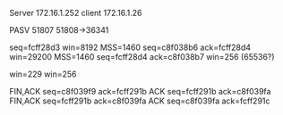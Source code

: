 Server 172.16.1.252
client 172.16.1.26


PASV 51807
51808->36341

seq=fcff28d3			win=8192 MSS=1460
seq=c8f038b6 ack=fcff28d4	win=29200 MSS=1460
seq=fcff28d4 ack=c8f038b7	win=256 (65536?)

win=229
win=256

FIN,ACK seq=c8f039f9 ack=fcff291b
ACK	seq=fcff291b ack=c8f039fa
FIN,ACK	seq=fcff291b ack=c8f039fa
ACK	seq=c8f039fa ack=fcff291c